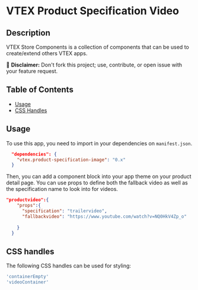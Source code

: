 # VTEX Product Specification Video

## Description

VTEX Store Components is a collection of components that can be used to create/extend others VTEX apps.

:loudspeaker: **Disclaimer:** Don't fork this project; use, contribute, or open issue with your feature request.

## Table of Contents

- [Usage](#usage)
- [CSS Handles](#css-handles)


## Usage

To use this app, you need to import in your dependencies on `manifest.json`.

```json
  "dependencies": {
    "vtex.product-specification-image": "0.x"
  }
```

Then, you can add a component block into your app theme on your product detail page. You can use props to define both the fallback video as well as the specification name to look into for videos.

```json
"productvideo":{
    "props":{
      "specification": "trailervideo",
      "fallbackvideo": "https://www.youtube.com/watch?v=NQ0HkV4Zp_o"
      
    }
  }
```
## CSS handles
The following CSS handles can be used for styling:

```js
'containerEmpty'
'videoContainer'
```




